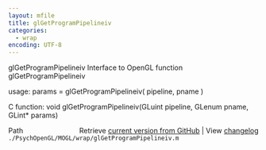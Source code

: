 ```yaml
---
layout: mfile
title: glGetProgramPipelineiv
categories:
  - wrap
encoding: UTF-8
---
```


glGetProgramPipelineiv  Interface to OpenGL function glGetProgramPipelineiv

usage:  params = glGetProgramPipelineiv\( pipeline, pname \)

C function:  void glGetProgramPipelineiv\(GLuint pipeline, GLenum pname, GLint\* params\)


<div class="code_header" style="text-align:right;">
  <span style="float:left;">Path&nbsp;&nbsp;</span> <span class="counter">Retrieve <a href=
  "https://raw.github.com/Psychtoolbox-3/Psychtoolbox-3/beta/./PsychOpenGL/MOGL/wrap/glGetProgramPipelineiv.m">current version from GitHub</a> | View <a href=
  "https://github.com/Psychtoolbox-3/Psychtoolbox-3/commits/beta/./PsychOpenGL/MOGL/wrap/glGetProgramPipelineiv.m">changelog</a></span>
</div>
<div class="code">
  <code>./PsychOpenGL/MOGL/wrap/glGetProgramPipelineiv.m</code>
</div>
